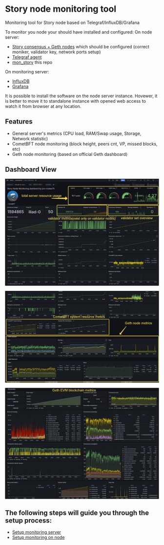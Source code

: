 # Story node monitoring tool
Monitoring tool for Story node based on Telegraf/InfluxDB/Grafana

To monitor you node your should have installed and configured:
On node server:
* [Story consensus + Geth nodes](https://docs.story.foundation/docs/node-setup) which should be configured (correct moniker, validator key, network ports setup)
* [Telegraf agent](https://www.influxdata.com/time-series-platform/telegraf/)
* [mon_story](https://github.com/the-node75/mon_story) this repo

On monitoring server:
* [InfluxDB](https://www.influxdata.com/products/influxdb/)
* [Grafana](https://grafana.com/)

It is possible to install the software on the node server instance. Hovewer, it is better to move it to standalone instance with opened web access to watch it from browser at any location.

## Features 

* General server's metrics (CPU load, RAM/Swap usage, Storage, Network statistic)
* CometBFT node monitoring (block height, peers cnt, VP, missed blocks, etc)
* Geth node monitoring (based on official Geth dashboard)


## Dashboard View

![Grafana dashboard screenshot](./doc/dashboard_story0.png)


![Grafana dashboard screenshot](./doc/dashboard_story1.png)


![Grafana dashboard screenshot](./doc/dashboard_story2.png)


## The following steps will guide you through the setup process:

* [Setup monitoring server ](./doc/setup_monitoring_server.md)
* [Setup monitoring on node](./doc/setup_node_monitoring.md)



